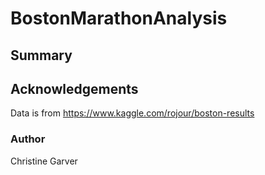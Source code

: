 # BostonMarathonAnalysis

## Summary

## Acknowledgements
Data is from https://www.kaggle.com/rojour/boston-results

### Author
Christine Garver
 
